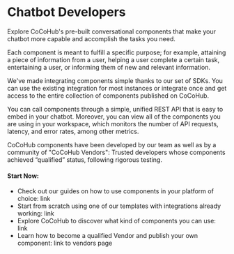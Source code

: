 
# Chatbot Developers

Explore CoCoHub's pre-built conversational components that make your chatbot more capable and accomplish the tasks you need.

Each component is meant to fulfill a specific purpose; for example, attaining a piece of information from a user, helping a user complete a certain task, entertaining a user, or informing them of new and relevant information.

We've made integrating components simple thanks to our set of SDKs. You can use the existing integration for most instances or integrate once and get access to the entire collection of components published on CoCoHub.

You can call components through a simple, unified REST API that is easy to embed in your chatbot. Moreover, you can view all of the components you are using in your workspace, which monitors the number of API requests, latency, and error rates, among other metrics.

CoCoHub components have been developed by our team as well as by a community of "CoCoHub Vendors": Trusted developers whose components achieved “qualified” status, following rigorous testing.

#### Start Now:

- Check out our guides on how to use components in your platform of choice: link
- Start from scratch using one of our templates with integrations already working: link
- Explore CoCoHub to discover what kind of components you can use: link
- Learn how to become a qualified Vendor and publish your own component: link to vendors page

